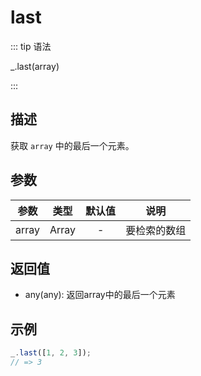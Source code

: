 # last

::: tip 语法

_.last(array)

:::

## 描述

获取 `array` 中的最后一个元素。

## 参数

| 参数  | 类型  | 默认值 |     说明     |
| :---: | :---: | :----: | :----------: |
| array | Array |   -    | 要检索的数组 |

## 返回值

+ any(any): 返回array中的最后一个元素

## 示例

```js
_.last([1, 2, 3]);
// => 3
```
